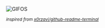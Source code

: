 <div align="justify">
<picture>
    <source media="(prefers-color-scheme: dark)" srcset="https://i.ibb.co/WWgqXNt1/output-gif.gif">
    <source media="(prefers-color-scheme: light)" srcset="https://i.ibb.co/WWgqXNt1/output-gif.gif">
    <img alt="GIFOS" src="https://i.ibb.co/WWgqXNt1/output-gif.gif">
</picture>

<sub><i>inspired from [x0rzavi/github-readme-terminal](https://github.com/x0rzavi/github-readme-terminal)</i></sub>

</div>

<!-- Image deletion URL: https://ibb.co/SXRWgDrp/450949aa43bf87f72c97daaf6068e048 -->
